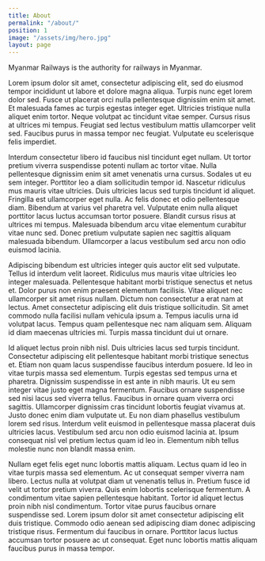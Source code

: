 ```yaml
---
title: About
permalink: "/about/"
position: 1
image: "/assets/img/hero.jpg"
layout: page
---
```


Myanmar Railways is the authority for railways in Myanmar. 

Lorem ipsum dolor sit amet, consectetur adipiscing elit, sed do eiusmod tempor incididunt ut labore et dolore magna aliqua. Turpis nunc eget lorem dolor sed. Fusce ut placerat orci nulla pellentesque dignissim enim sit amet. Et malesuada fames ac turpis egestas integer eget. Ultricies tristique nulla aliquet enim tortor. Neque volutpat ac tincidunt vitae semper. Cursus risus at ultrices mi tempus. Feugiat sed lectus vestibulum mattis ullamcorper velit sed. Faucibus purus in massa tempor nec feugiat. Vulputate eu scelerisque felis imperdiet.

Interdum consectetur libero id faucibus nisl tincidunt eget nullam. Ut tortor pretium viverra suspendisse potenti nullam ac tortor vitae. Nulla pellentesque dignissim enim sit amet venenatis urna cursus. Sodales ut eu sem integer. Porttitor leo a diam sollicitudin tempor id. Nascetur ridiculus mus mauris vitae ultricies. Duis ultricies lacus sed turpis tincidunt id aliquet. Fringilla est ullamcorper eget nulla. Ac felis donec et odio pellentesque diam. Bibendum at varius vel pharetra vel. Vulputate enim nulla aliquet porttitor lacus luctus accumsan tortor posuere. Blandit cursus risus at ultrices mi tempus. Malesuada bibendum arcu vitae elementum curabitur vitae nunc sed. Donec pretium vulputate sapien nec sagittis aliquam malesuada bibendum. Ullamcorper a lacus vestibulum sed arcu non odio euismod lacinia.

Adipiscing bibendum est ultricies integer quis auctor elit sed vulputate. Tellus id interdum velit laoreet. Ridiculus mus mauris vitae ultricies leo integer malesuada. Pellentesque habitant morbi tristique senectus et netus et. Dolor purus non enim praesent elementum facilisis. Vitae aliquet nec ullamcorper sit amet risus nullam. Dictum non consectetur a erat nam at lectus. Amet consectetur adipiscing elit duis tristique sollicitudin. Sit amet commodo nulla facilisi nullam vehicula ipsum a. Tempus iaculis urna id volutpat lacus. Tempus quam pellentesque nec nam aliquam sem. Aliquam id diam maecenas ultricies mi. Turpis massa tincidunt dui ut ornare.

Id aliquet lectus proin nibh nisl. Duis ultricies lacus sed turpis tincidunt. Consectetur adipiscing elit pellentesque habitant morbi tristique senectus et. Etiam non quam lacus suspendisse faucibus interdum posuere. Id leo in vitae turpis massa sed elementum. Turpis egestas sed tempus urna et pharetra. Dignissim suspendisse in est ante in nibh mauris. Ut eu sem integer vitae justo eget magna fermentum. Faucibus ornare suspendisse sed nisi lacus sed viverra tellus. Faucibus in ornare quam viverra orci sagittis. Ullamcorper dignissim cras tincidunt lobortis feugiat vivamus at. Justo donec enim diam vulputate ut. Eu non diam phasellus vestibulum lorem sed risus. Interdum velit euismod in pellentesque massa placerat duis ultricies lacus. Vestibulum sed arcu non odio euismod lacinia at. Ipsum consequat nisl vel pretium lectus quam id leo in. Elementum nibh tellus molestie nunc non blandit massa enim.

Nullam eget felis eget nunc lobortis mattis aliquam. Lectus quam id leo in vitae turpis massa sed elementum. Ac ut consequat semper viverra nam libero. Lectus nulla at volutpat diam ut venenatis tellus in. Pretium fusce id velit ut tortor pretium viverra. Quis enim lobortis scelerisque fermentum. A condimentum vitae sapien pellentesque habitant. Tortor id aliquet lectus proin nibh nisl condimentum. Tortor vitae purus faucibus ornare suspendisse sed. Lorem ipsum dolor sit amet consectetur adipiscing elit duis tristique. Commodo odio aenean sed adipiscing diam donec adipiscing tristique risus. Fermentum dui faucibus in ornare. Porttitor lacus luctus accumsan tortor posuere ac ut consequat. Eget nunc lobortis mattis aliquam faucibus purus in massa tempor.